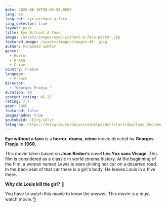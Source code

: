 ```yaml
---
date: 2020-06-18T08:00:58.000Z
lang: en
lang-ref: eye-without-a-face
lang_selector: true
layout: post
title: Eye Without A Face
image: /assets/images/eyes-without-a-face-poster.jpg
featured_image: /assets/images/images-46-.jpeg
author: muhammed ashfar
genre:
  - Horror
  - Drama
  - Crime
country: France
language:
  - French
director:
  - "Georges Franju "
duration: 90
content_rating: NC-17
rating: 7.7
year: 1960
featured: false
imageshadow: true
youtubeId: CEjrg-L8lvs
telegram: https://telegram.me/UniversalHelperBot?start=download_Document_489
---
```

**Eye without a face** is a **horror**, **drama**, **crime** movie directed by **Georges Franju** in **1960**. 

This movie taken based on **Jean Redon's** novel **Les Yux sans Visage** .This film is considered as a classic in world cinema history. At the beginning of the film, a woman named Lewis is seen driving her car on a deserted road. In the back seat of that car there is a girl's body. He leaves Louis in a hive there. 

**Why did Louis kill the girl? 🤔**

You have to watch this movie to know the answer. This movie is a must watch movie.👌